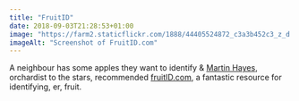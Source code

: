 ```yaml
---
title: "FruitID"
date: 2018-09-03T21:28:53+01:00
image: "https://farm2.staticflickr.com/1888/44405524872_c3a3b452c3_z_d.jpg"
imageAlt: "Screenshot of FruitID.com"
---
```


A neighbour has some apples they want to identify & [Martin Hayes](https://www.theapplemancan.uk), orchardist to the stars, recommended [fruitID.com](http://www.fruitid.com/#main), a fantastic resource for identifying, er, fruit.
